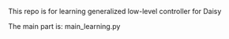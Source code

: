 This repo is for learning generalized low-level controller for Daisy

The main part is: main_learning.py
